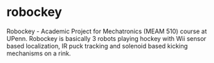 robockey
========

Robockey - Academic Project for Mechatronics (MEAM 510) course at UPenn. Robockey is basically 3 robots playing hockey with Wii sensor based localization, IR puck tracking and solenoid based kicking mechanisms on a rink.